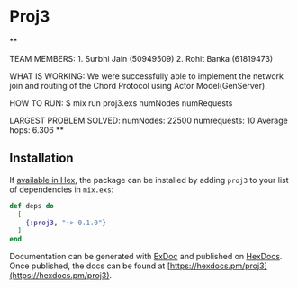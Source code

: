 # Proj3

**

TEAM MEMBERS:
      1. Surbhi Jain (50949509)
      2. Rohit Banka (61819473)

WHAT IS WORKING:
      We were successfully able to implement the network join and routing of the Chord Protocol using Actor Model(GenServer).


HOW TO RUN:
      $ mix run proj3.exs numNodes numRequests

LARGEST PROBLEM SOLVED:
      numNodes: 22500 
      numrequests: 10
      Average hops: 6.306
**

## Installation

If [available in Hex](https://hex.pm/docs/publish), the package can be installed
by adding `proj3` to your list of dependencies in `mix.exs`:

```elixir
def deps do
  [
    {:proj3, "~> 0.1.0"}
  ]
end
```

Documentation can be generated with [ExDoc](https://github.com/elixir-lang/ex_doc)
and published on [HexDocs](https://hexdocs.pm). Once published, the docs can
be found at [https://hexdocs.pm/proj3](https://hexdocs.pm/proj3).


